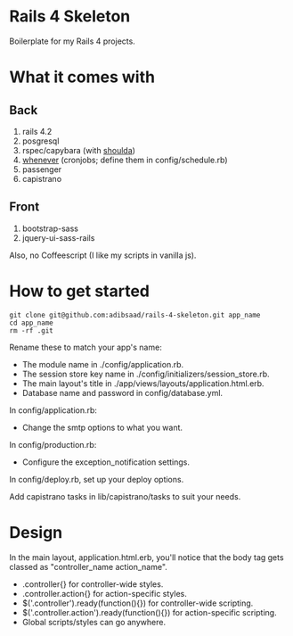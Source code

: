 # Rails 4 Skeleton

Boilerplate for my Rails 4 projects.

# What it comes with

## Back
1. rails 4.2
1. posgresql
1. rspec/capybara (with [shoulda](https://github.com/thoughtbot/shoulda))
1. [whenever](https://github.com/javan/whenever) (cronjobs; define them in config/schedule.rb)
1. passenger
1. capistrano

## Front
1. bootstrap-sass
1. jquery-ui-sass-rails

Also, no Coffeescript (I like my scripts in vanilla js).

# How to get started

```
git clone git@github.com:adibsaad/rails-4-skeleton.git app_name
cd app_name
rm -rf .git
```

Rename these to match your app's name:
- The module name in ./config/application.rb.
- The session store key name in ./config/initializers/session_store.rb.
- The main layout's title in ./app/views/layouts/application.html.erb.
- Database name and password in config/database.yml.

In config/application.rb:
- Change the smtp options to what you want.

In config/production.rb:
- Configure the exception_notification settings.

In config/deploy.rb, set up your deploy options.

Add capistrano tasks in lib/capistrano/tasks to suit your needs.

# Design

In the main layout, application.html.erb, you'll notice that
the body tag gets classed as "controller_name action_name".
- .controller{} for controller-wide styles.
- .controller.action{} for action-specific styles.
- $('.controller').ready(function(){}) for controller-wide scripting.
- $('.controller.action').ready(function(){}) for action-specific scripting.
- Global scripts/styles can go anywhere.
